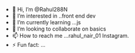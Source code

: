- 👋 Hi, I’m @Rahul288N
- 👀 I’m interested in ..front end dev
- 🌱 I’m currently learning ...js
- 💞️ I’m looking to collaborate on basics
- 📫 How to reach me ...rahul_nair_01 Instagram.
- ⚡ Fun fact: ...

<!---
Rahul288N/Rahul288N is a ✨ special ✨ repository because its `README.md` (this file) appears on your GitHub profile.
You can click the Preview link to take a look at your changes.
--->
